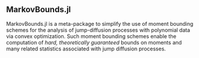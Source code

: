 ## MarkovBounds.jl

MarkovBounds.jl is a meta-package to simplify the use of moment bounding schemes for the analysis of jump-diffusion processes with polynomial data via convex optimization. 
Such moment bounding schemes enable the computation of *hard, theoretically guaranteed* bounds on moments and many related statistics associated with jump diffusion processes.

